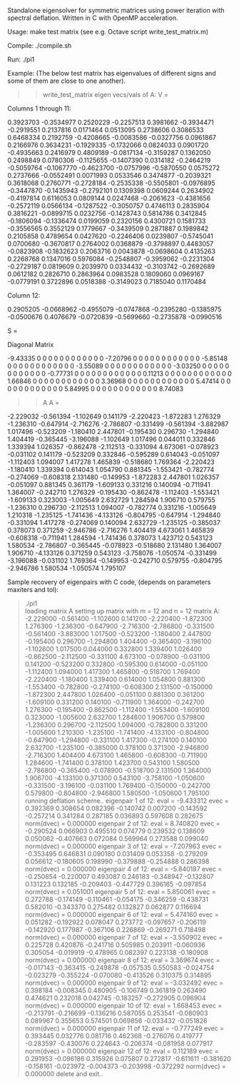 Standalone eigensolver for symmetric matrices using power iteration with spectral deflation.
Written in C with OpenMP acceleration.

Usage: make test matrix (see e.g. Octave script write_test_matrix.m)  

Compile: ./compile.sh

Run: ./pi1

Example:
(The below test matrix has eigenvalues of different signs and some of them are close to one another).

>> write_test_matrix
eigen vecs/vals of A:
V =

 Columns 1 through 11:

   0.3923703  -0.3534977   0.2520229  -0.2257513   0.3981662  -0.3934471  -0.2919551   0.2137816   0.0171464   0.0513095   0.2738606
   0.3086533   0.6468334   0.2192759  -0.4208665  -0.0083586  -0.0327756   0.0961867   0.2166976   0.3634231  -0.1929335  -0.1732066
   0.0824033   0.0901720  -0.4935663   0.2416979   0.4809189  -0.0817134  -0.3159287   0.1362050   0.2498849   0.0780306  -0.1125655
  -0.1407390   0.0314182  -0.2464219  -0.5059764  -0.1067770  -0.4623700  -0.0757996  -0.5870550   0.0575272   0.2737666  -0.0552491
   0.0071993   0.0533546   0.3474877  -0.2039321   0.3618068   0.2760771  -0.2728184  -0.2535338  -0.5505801  -0.0976895  -0.3447870
  -0.1435943  -0.2792101   0.1309398   0.0609244   0.2634902  -0.4197814   0.6116053   0.0809144   0.0247468  -0.2061623  -0.4381656
  -0.2572119   0.0566134  -0.1287522  -0.3050757   0.4746113   0.2835904   0.3816221  -0.0899715   0.0232756  -0.1428743   0.5814786
   0.3412845  -0.1806094  -0.1336474   0.0199059   0.2320156   0.4300721   0.1581733  -0.3556565   0.3552129   0.1779667  -0.3439509
   0.2871887   0.1989842   0.2105858   0.4789654   0.0427620  -0.2246406   0.0239807  -0.5745041   0.0700680  -0.3670817   0.2764002
   0.0368879  -0.3798897   0.4483057  -0.0823908  -0.1832623   0.2063716   0.0043878  -0.0698604   0.4135263   0.2268768   0.1347016
   0.5976084  -0.2548807  -0.3959062  -0.2231304  -0.2729187   0.0819609   0.2039970   0.0334432  -0.3103742  -0.2692689   0.0612182
   0.2826710   0.2863964   0.0983528   0.1809060   0.0969167  -0.0779191   0.3722896   0.0518388  -0.3149023   0.7185040   0.1170484

 Column 12:

   0.2905205
  -0.0668962
  -0.4955079
  -0.0747868
  -0.2395280
  -0.1385975
  -0.0500676
   0.4076679
  -0.0720839
  -0.5699660
  -0.2735878
  -0.0990516

S =

Diagonal Matrix

  -9.43335         0         0         0         0         0         0         0         0         0         0         0
         0  -7.20796         0         0         0         0         0         0         0         0         0         0
         0         0  -5.85148         0         0         0         0         0         0         0         0         0
         0         0         0  -3.55089         0         0         0         0         0         0         0         0
         0         0         0         0  -3.03250         0         0         0         0         0         0         0
         0         0         0         0         0  -0.77731         0         0         0         0         0         0
         0         0         0         0         0         0   0.11213         0         0         0         0         0
         0         0         0         0         0         0         0   1.66846         0         0         0         0
         0         0         0         0         0         0         0         0   3.36968         0         0         0
         0         0         0         0         0         0         0         0         0   5.47414         0         0
         0         0         0         0         0         0         0         0         0         0   5.84995         0
         0         0         0         0         0         0         0         0         0         0         0   8.74083

>> A
A =

  -2.229032  -0.561394  -1.102649   0.141179  -2.220423  -1.872283   1.276329  -1.236310  -0.647914  -2.716276  -2.786807  -0.331499
  -0.561394  -3.882987   1.017496  -0.523209  -1.180410   2.447801  -0.195430   0.296730  -1.294840   1.404419  -0.365445  -3.196088
  -1.102649   1.017496   0.044011   0.332846   1.339394   1.026357  -0.862478  -2.112513  -0.331094   4.673061  -0.078923  -0.031102
   0.141179  -0.523209   0.332846  -0.595289   0.614043  -0.051097  -1.112403   1.094007   1.417278   1.465839  -0.518680   1.769364
  -2.220423  -1.180410   1.339394   0.614043   1.054790   0.881345  -1.553421  -0.782774  -0.274069  -0.608318   2.131480  -0.149953
  -1.872283   2.447801   1.026357  -0.051097   0.881345   0.361179  -1.609133   0.331216   0.140094  -0.711941   1.364007  -0.242710
   1.276329  -0.195430  -0.862478  -1.112403  -1.553421  -1.609133   0.323003  -1.005649   2.632729   1.284594   1.906710   0.579755
  -1.236310   0.296730  -2.112513   1.094007  -0.782774   0.331216  -1.005649   1.210318  -1.235125  -1.741436  -4.133126  -0.804795
  -0.647914  -1.294840  -0.331094   1.417278  -0.274069   0.140094   2.632729  -1.235125  -0.385037   0.378073   0.371259  -2.946786
  -2.716276   1.404419   4.673061   1.465839  -0.608318  -0.711941   1.284594  -1.741436   0.378073   1.423712   0.543123   1.580534
  -2.786807  -0.365445  -0.078923  -0.518680   2.131480   1.364007   1.906710  -4.133126   0.371259   0.543123  -3.758076  -1.050574
  -0.331499  -3.196088  -0.031102   1.769364  -0.149953  -0.242710   0.579755  -0.804795  -2.946786   1.580534  -1.050574   1.795107

>>

Sample recovery of eigenpairs with C code, (depends on parameters maxiters and tol):

>./pi1             
loading matrix A
setting up matrix with m = 12 and n = 12
matrix A:
-2.229000  -0.561400  -1.102600  0.141200  -2.220400  -1.872300  1.276300  -1.236300  -0.647900  -2.716300  -2.786800  -0.331500  
-0.561400  -3.883000  1.017500  -0.523200  -1.180400  2.447800  -0.195400  0.296700  -1.294800  1.404400  -0.365400  -3.196100  
-1.102600  1.017500  0.044000  0.332800  1.339400  1.026400  -0.862500  -2.112500  -0.331100  4.673100  -0.078900  -0.031100  
0.141200  -0.523200  0.332800  -0.595300  0.614000  -0.051100  -1.112400  1.094000  1.417300  1.465800  -0.518700  1.769400  
-2.220400  -1.180400  1.339400  0.614000  1.054800  0.881300  -1.553400  -0.782800  -0.274100  -0.608300  2.131500  -0.150000  
-1.872300  2.447800  1.026400  -0.051100  0.881300  0.361200  -1.609100  0.331200  0.140100  -0.711900  1.364000  -0.242700  
1.276300  -0.195400  -0.862500  -1.112400  -1.553400  -1.609100  0.323000  -1.005600  2.632700  1.284600  1.906700  0.579800  
-1.236300  0.296700  -2.112500  1.094000  -0.782800  0.331200  -1.005600  1.210300  -1.235100  -1.741400  -4.133100  -0.804800  
-0.647900  -1.294800  -0.331100  1.417300  -0.274100  0.140100  2.632700  -1.235100  -0.385000  0.378100  0.371300  -2.946800  
-2.716300  1.404400  4.673100  1.465800  -0.608300  -0.711900  1.284600  -1.741400  0.378100  1.423700  0.543100  1.580500  
-2.786800  -0.365400  -0.078900  -0.518700  2.131500  1.364000  1.906700  -4.133100  0.371300  0.543100  -3.758100  -1.050600  
-0.331500  -3.196100  -0.031100  1.769400  -0.150000  -0.242700  0.579800  -0.804800  -2.946800  1.580500  -1.050600  1.795100  
running deflation scheme..
eigenpair 1 of 12:
eval = -9.433312
evec = 
0.392369
0.308654
0.082396
-0.140742
0.007200
-0.143592
-0.257214
0.341284
0.287185
0.036893
0.597608
0.282675
norm(dvec) = 0.000000
eigenpair 2 of 12:
eval = 8.740820
evec = 
-0.290524
0.066903
0.495510
0.074779
0.239532
0.138609
0.050062
-0.407663
0.072084
0.569964
0.273588
0.099040
norm(dvec) = 0.000000
eigenpair 3 of 12:
eval = -7.207963
evec = 
-0.353495
0.646831
0.090180
0.031409
0.053358
-0.279209
0.056612
-0.180605
0.198990
-0.379888
-0.254888
0.286398
norm(dvec) = 0.000000
eigenpair 4 of 12:
eval = -5.840187
evec = 
-0.250854
-0.220007
0.493087
0.246183
-0.348947
-0.132807
0.131223
0.132185
-0.209403
-0.447729
0.396165
-0.097854
norm(dvec) = 0.051001
eigenpair 5 of 12:
eval = 5.850061
evec = 
0.272788
-0.174149
-0.110461
-0.054175
-0.346259
-0.438731
0.582010
-0.343370
0.275482
0.132827
0.062877
0.116694
norm(dvec) = 0.000000
eigenpair 6 of 12:
eval = 5.474160
evec = 
0.051282
-0.192922
0.078047
0.273772
-0.097657
-0.206119
-0.142920
0.177987
-0.367106
0.226869
-0.269271
0.718498
norm(dvec) = 0.000000
eigenpair 7 of 12:
eval = -3.550902
evec = 
0.225728
0.420876
-0.241716
0.505985
0.203911
-0.060936
0.305054
-0.019919
-0.478965
0.082397
0.223138
-0.180908
norm(dvec) = 0.000000
eigenpair 8 of 12:
eval = 3.369674
evec = 
-0.017143
-0.363415
-0.249878
-0.057535
0.550583
-0.024754
-0.023279
-0.355224
-0.070080
-0.413526
0.310375
0.314895
norm(dvec) = 0.000000
eigenpair 9 of 12:
eval = -3.032492
evec = 
0.398184
-0.008345
0.480905
-0.106749
0.361819
0.263490
0.474621
0.232018
0.042745
-0.183257
-0.272905
0.096904
norm(dvec) = 0.000000
eigenpair 10 of 12:
eval = 1.668453
evec = 
-0.213791
-0.216699
-0.136216
0.587055
0.253541
-0.080903
0.089967
0.355653
0.574501
0.069856
-0.033432
-0.051826
norm(dvec) = 0.000000
eigenpair 11 of 12:
eval = -0.777249
evec = 
0.393445
0.032776
0.081716
0.462368
-0.276076
0.419777
-0.283597
-0.430076
0.224643
-0.206374
-0.081958
0.077917
norm(dvec) = 0.000000
eigenpair 12 of 12:
eval = 0.112189
evec = 
0.291953
-0.096186
0.315926
0.075807
0.272817
-0.611611
-0.381620
-0.158161
-0.023972
-0.004373
-0.203998
-0.372292
norm(dvec) = 0.000000
delete and exit..
>
